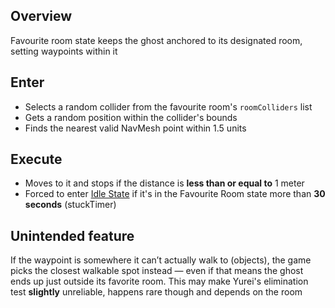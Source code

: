 ## Overview
Favourite room state keeps the ghost anchored to its designated room, setting waypoints within it

## Enter
- Selects a random collider from the favourite room's `roomColliders` list
- Gets a random position within the collider's bounds
- Finds the nearest valid NavMesh point within 1.5 units

## Execute
- Moves to it and stops if the distance is **less than or equal to** 1 meter
- Forced to enter [Idle State](IdleState) if it's in the Favourite Room state more than **30 seconds** (stuckTimer)

## Unintended feature
If the waypoint is somewhere it can’t actually walk to (objects), the game picks the closest walkable spot instead — even if that means the ghost ends up just outside its favorite room. This may make Yurei's elimination test **slightly** unreliable, happens rare though and depends on the room


